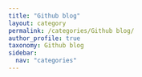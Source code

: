 ```yaml
---
title: "Github blog"
layout: category
permalink: /categories/Github blog/
author_profile: true
taxonomy: Github blog
sidebar:
  nav: "categories"
---
```

